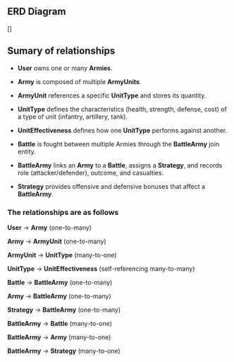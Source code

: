 ## ERD Diagram

[]

## Sumary of relationships

- **User** owns one or many **Armies**.

- **Army** is composed of multiple **ArmyUnits**.

- **ArmyUnit** references a specific **UnitType** and stores its quantity.

- **UnitType** defines the characteristics (health, strength, defense, cost) of a type of unit (infantry, artillery, tank).

- **UnitEffectiveness** defines how one **UnitType** performs against another.

- **Battle** is fought between multiple Armies through the **BattleArmy** join entity.

- **BattleArmy** links an **Army** to a **Battle**, assigns a **Strategy**, and records role (attacker/defender), outcome, and casualties.

- **Strategy** provides offensive and defensive bonuses that affect a **BattleArmy**.

### The relationships are as follows

**User** → **Army** (one-to-many)

**Army** → **ArmyUnit** (one-to-many)

**ArmyUnit** → **UnitType** (many-to-one)

**UnitType** → **UnitEffectiveness** (self-referencing many-to-many)

**Battle** → **BattleArmy** (one-to-many)

**Army** → **BattleArmy** (one-to-many)

**Strategy** → **BattleArmy** (one-to-many)

**BattleArmy** → **Battle** (many-to-one)

**BattleArmy** → **Army** (many-to-one)

**BattleArmy** → **Strategy** (many-to-one)

